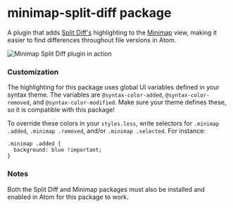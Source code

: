 # minimap-split-diff package

A plugin that adds [Split Diff's](https://github.com/mupchrch/split-diff) highlighting to the [Minimap](https://github.com/atom-minimap/minimap) view, making it easier to find differences throughout file versions in Atom.

![Minimap Split Diff plugin in action](https://github.com/mupchrch/minimap-split-diff/raw/master/demo.gif)

### Customization

The highlighting for this package uses global UI variables defined in your syntax theme. The variables are `@syntax-color-added`, `@syntax-color-removed`, and `@syntax-color-modified`. Make sure your theme defines these, so it is compatible with this package!

To override these colors in your `styles.less`, write selectors for `.minimap .added`, `.minimap .removed`, and/or `.minimap .selected`. For instance:

```
.minimap .added {
  background: blue !important;
}
```

### Notes

Both the Split Diff and Minimap packages must also be installed and enabled in Atom for this package to work.

